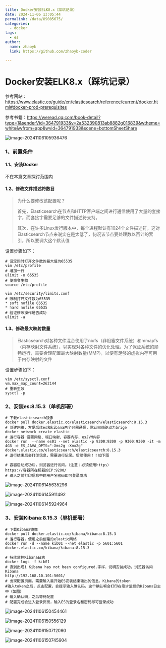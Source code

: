 ```yaml
---
title: Docker安装ELK8.x（踩坑记录）
date: 2024-11-06 13:05:44
permalink: /data/89085675/
categories:
  - docker
tags:
  - es
author: 
  name: zhaoyb
  link: https://github.com/zhaoyb-coder

---
```


# Docker安装ELK8.x（踩坑记录）

参考网站：https://www.elastic.co/guide/en/elasticsearch/reference/current/docker.html#docker-prod-prerequisites

参考书籍：https://weread.qq.com/book-detail?type=1&senderVid=364791933&v=2a532390813ab8882g016839&wtheme=white&wfrom=app&wvid=364791933&scene=bottomSheetShare

![image-20241106105936476](https://raw.githubusercontent.com/zhaoyb-coder/pic-repo/main/image-20241106105936476.png)

### 1、前置条件

#### 1.1、安装Docker

不在本篇文章探讨范围内

#### 1.2、修改文件描述符数目

> 为什么要修改该配置呢？
>
> 首先，Elasticsearch在节点和HTTP客户端之间进行通信使用了大量的套接字，而套接字需要足够的文件描述符支持。
>
> 其次，在许多Linux发行版本中，每个进程默认有1024个文件描述符，这对Elasticsearch节点来说实在是太低了，何况该节点要处理数以百计的索引，所以要调大这个默认值

设置步骤如下：

```shell
# 设定同时打开文件数的最大值为65535
vim /etc/profile
# 增加一行
ulimit -n 65535
# 使命令生效
source /etc/profile

vim /etc/security/limits.conf
# 限制打开文件数为65535
* soft nofile 65535
* hard nofile 65535
# 验证修改操作是否成功
ulimit -a

```

#### 1.3、修改最大映射数量

> Elasticsearch对各种文件混合使用了niofs（非阻塞文件系统）和mmapfs（内存映射文件系统），以实现对各种文件的优化处理。为了保证系统的顺畅运行，需要合理配置最大映射数量(MMP)，以便有足够的虚拟内存可用于内存映射的文件

设置步骤如下：

```shell
vim /etc/sysctl.conf
vm.max_map_count=262144
# 重新生效
sysctl -p
```

### 2、安装es:8.15.3（单机部署）

```shell
# 下载elasticsearch镜像
docker pull docker.elastic.co/elasticsearch/elasticsearch:8.15.3
# 创建网络，方便后续es和kibana两个容器通信，默认网络驱动为brige
docker network create elastic
# 运行容器 设置网络、端口映射、容器内存、esJVM内存
docker run  --name es01 --net elastic -p 9200:9200 -p 9300:9300 -it -m 4GB -e ES_JAVA_OPTS="-Xms2g -Xmx2g" docker.elastic.co/elasticsearch/elasticsearch:8.15.3
# 运行结束后会打印信息，需要进行记录。后续使用！！如下图

# 容器启动成功后，浏览器进行访问，（注意：必须使用https）
https://容器所在机器的IP:9200/
# 输入之前打印信息中的用户名密码即可登录成功
```

![image-20241106145635296](https://raw.githubusercontent.com/zhaoyb-coder/pic-repo/main/image-20241106145635296.png)

![image-20241106145911492](https://raw.githubusercontent.com/zhaoyb-coder/pic-repo/main/image-20241106145911492.png)

![image-20241106145924964](https://raw.githubusercontent.com/zhaoyb-coder/pic-repo/main/image-20241106145924964.png)

### 3、安装Kibana:8.15.3（单机部署）

```shell
# 下载Kibana镜像
docker pull docker.elastic.co/kibana/kibana:8.15.3
# 运行容器，使用之前创建的elastic网络
docker run -d --name kib01 --net elastic -p 5601:5601 docker.elastic.co/kibana/kibana:8.15.3

# 持续监控Kibana日志
docker logs -f kib01
# 直到出现i Kibana has not been configured.字样，说明安装成功，浏览器访问Kibana
http://192.168.10.101:5601/
# 出现配置页面，需要输入最开始ES安装结束输出的信息，Kibana的token
#输入token之后，点击配置，会提示输入确认码，这个确认嘛会打印在刚才监控的Kibana日志中（如图）
# 输入确认码，之后等待配置
# 配置完成会进入登录页面，输入ES的登录名和密码即可登录成功
```

![image-20241106150454461](https://raw.githubusercontent.com/zhaoyb-coder/pic-repo/main/image-20241106150454461.png)

![image-20241106150556129](https://raw.githubusercontent.com/zhaoyb-coder/pic-repo/main/image-20241106150556129.png)

![image-20241106150712060](https://raw.githubusercontent.com/zhaoyb-coder/pic-repo/main/image-20241106150712060.png)

![image-20241106150745604](https://raw.githubusercontent.com/zhaoyb-coder/pic-repo/main/image-20241106150745604.png)
